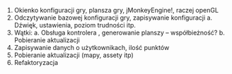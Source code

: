1.	Okienko konfiguracji gry, plansza gry, jMonkeyEngine!,  raczej openGL 
2.	Odczytywanie bazowej konfiguracji gry, zapisywanie konfiguracji
a.	Dźwięk, ustawienia, poziom trudności itp.
3.	Wątki:
a.	Obsługa kontrolera , generowanie planszy – współbieżność?
b.	Pobieranie aktualizacji
4.	Zapisywanie danych o użytkownikach, ilość punktów
5.	Pobieranie aktualizacji (mapy, assety itp)
6.	Refaktoryzacja

